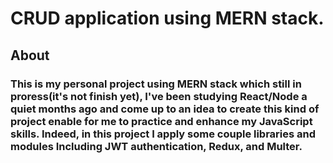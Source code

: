 # CRUD application using MERN stack.

## About

### This is my personal project using MERN stack which still in proress(it's not finish yet), I've been studying React/Node a quiet months ago and come up to an idea to create this kind of project enable for me to practice and enhance my JavaScript skills. Indeed, in this project I apply some couple libraries and modules Including JWT authentication, Redux, and Multer.